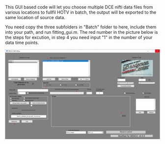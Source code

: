 This GUI based code will let you choose multiple DCE nifti data files from various locations to fullfil HOTV in batch, the output will be exported to the same location of source data.

You need copy the three subfolders in "Batch" folder to here, include them into your path, and run fitting_gui.m. The red number in the picture below is the steps for excution, in step 4 you need input "1" in the number of your data time points.


![GUI interface](HOTV_GUI.PNG)
